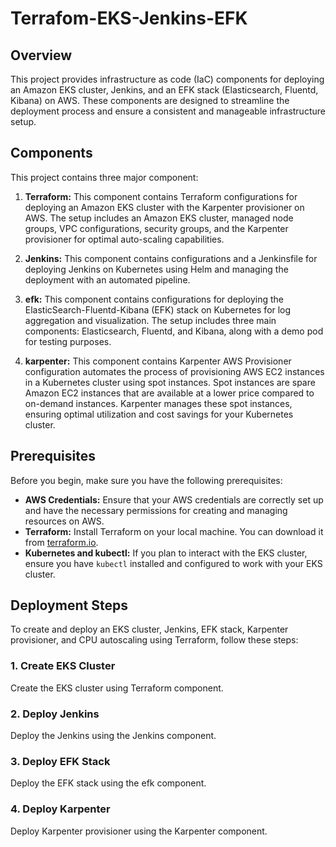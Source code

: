 # Terrafom-EKS-Jenkins-EFK

## Overview
This project provides infrastructure as code (IaC) components for deploying an Amazon EKS cluster, Jenkins, and an EFK stack (Elasticsearch, Fluentd, Kibana) on AWS. These components are designed to streamline the deployment process and ensure a consistent and manageable infrastructure setup.

## Components
This project contains three major component:

1. **Terraform:** This component contains Terraform configurations for deploying an Amazon EKS cluster with the Karpenter provisioner on AWS. The setup includes an Amazon EKS cluster, managed node groups, VPC configurations, security groups, and the Karpenter provisioner for optimal auto-scaling capabilities.

2. **Jenkins:** This component contains configurations and a Jenkinsfile for deploying Jenkins on Kubernetes using Helm and managing the deployment with an automated pipeline.

3. **efk:** This component contains configurations for deploying the ElasticSearch-Fluentd-Kibana (EFK) stack on Kubernetes for log aggregation and visualization. The setup includes three main components: Elasticsearch, Fluentd, and Kibana, along with a demo pod for testing purposes.

4. **karpenter:** This component contains Karpenter AWS Provisioner configuration automates the process of provisioning AWS EC2 instances in a Kubernetes cluster using spot instances. Spot instances are spare Amazon EC2 instances that are available at a lower price compared to on-demand instances. Karpenter manages these spot instances, ensuring optimal utilization and cost savings for your Kubernetes cluster.

## Prerequisites

Before you begin, make sure you have the following prerequisites:

- **AWS Credentials:** Ensure that your AWS credentials are correctly set up and have the necessary permissions for creating and managing resources on AWS.
- **Terraform:** Install Terraform on your local machine. You can download it from [terraform.io](https://www.terraform.io/downloads.html).
- **Kubernetes and kubectl:** If you plan to interact with the EKS cluster, ensure you have `kubectl` installed and configured to work with your EKS cluster.
## Deployment Steps
To create and deploy an EKS cluster, Jenkins, EFK stack, Karpenter provisioner, and CPU autoscaling using Terraform, follow these steps:

### 1. Create EKS Cluster
Create the EKS cluster using Terraform component.

### 2. Deploy Jenkins
Deploy the Jenkins using the Jenkins component.

### 3. Deploy EFK Stack
Deploy the EFK stack using the efk component.

### 4. Deploy Karpenter
Deploy Karpenter provisioner using the Karpenter component.